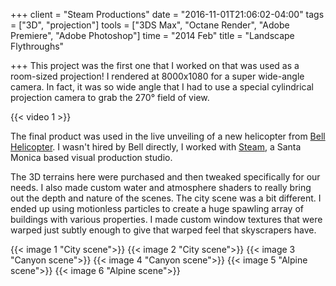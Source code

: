 +++
client = "Steam Productions"
date = "2016-11-01T21:06:02-04:00"
tags = ["3D", "projection"]
tools = ["3DS Max", "Octane Render", "Adobe Premiere", "Adobe Photoshop"]
time = "2014 Feb"
title = "Landscape Flythroughs"

+++
This project was the first one that I worked on that was used as a room-sized projection! I rendered at 8000x1080 for a super wide-angle camera. In fact, it was so wide angle that I had to use a special cylindrical projection camera to grab the 270° field of view.

{{< video 1 >}}

The final product was used in the live unveiling of a new helicopter from [Bell Helicopter](http://www.bellhelicopter.com/). I wasn't hired by Bell directly, I worked with [Steam](http://www.steamshow.com/), a Santa Monica based visual production studio.

The 3D terrains here were purchased and then tweaked specifically for our needs. I also made custom water and atmosphere shaders to really bring out the depth and nature of the scenes. The city scene was a bit different. I ended up using motionless particles to create a huge spawling array of buildings with various properties. I made custom window textures that were warped just subtly enough to give that warped feel that skyscrapers have.

{{< image 1 "City scene">}}
{{< image 2 "City scene">}}
{{< image 3 "Canyon scene">}}
{{< image 4 "Canyon scene">}}
{{< image 5 "Alpine scene">}}
{{< image 6 "Alpine scene">}}
